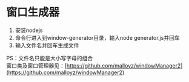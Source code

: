 # 窗口生成器 #
1. 安装nodejs
1. 命令行进入到window-generator目录，输入node generator.js并回车
1. 输入文件名并回车生成文件

PS：文件名只能是大小写字母的组合    
    窗口类及窗口管理器见：[https://github.com/malloyz/windowManager2](https://github.com/malloyz/windowManager2)
